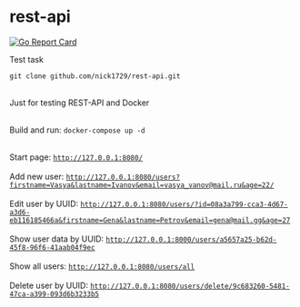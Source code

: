 # rest-api
[![Go Report Card](https://goreportcard.com/badge/github.com/nick1729/rest-api?style=flat-square)](https://goreportcard.com/badge/github.com/nick1729/rest-api)

Test task
<p><code>git clone github.com/nick1729/rest-api.git</code></p>

<br>Just for testing REST-API and Docker</br>

<br>Build and run: <code>docker-compose up -d</code></br>

<br>Start page: <code>http://127.0.0.1:8080/</code></br>
<br>Add new user: <code>http://127.0.0.1:8080/users?firstname=Vasya&lastname=Ivanov&email=vasya_vanov@mail.ru&age=22/</code></br>
<br>Edit user by UUID: <code>http://127.0.0.1:8080/users/?id=08a3a799-cca3-4d67-a3d6-eb116185466a&firstname=Gena&lastname=Petrov&email=gena@mail.gg&age=27</code></br>
<br>Show user data by UUID: <code>http://127.0.0.1:8000/users/a5657a25-b62d-45f8-96f6-41aab04f9ec</code></br>
<br>Show all users: <code>http://127.0.0.1:8080/users/all</code></br>
<br>Delete user by UUID: <code>http://127.0.0.1:8080/users/delete/9c683260-5481-47ca-a399-093d6b3233b5</code></br>